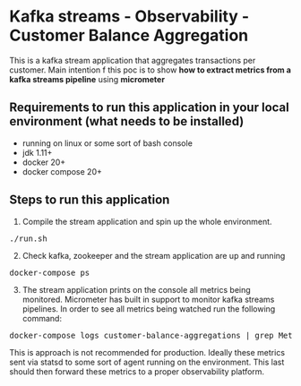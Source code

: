 # Kafka streams - Observability - Customer Balance Aggregation

This is a kafka stream application that aggregates transactions per customer. Main intention f this poc is to show <b>how to extract metrics from a kafka streams pipeline</b> using <b>micrometer</b> 

## Requirements to run this application in your local environment (what needs to be installed) 

<ul>
<li>running on linux or some sort of bash console</li>
<li>jdk 1.11+</li>
<li>docker 20+</li>
<li>docker compose 20+</li>
</ul>

## Steps to run  this application

1. Compile the stream application and spin up the whole environment.
<pre>./run.sh</pre>

2. Check kafka, zookeeper and the stream application are up and running
<pre>
docker-compose ps
</pre>

3. The stream application prints on the console all metrics being monitored. Micrometer has built in support to monitor kafka streams pipelines. In order to see all metrics being watched run the following command:
<pre>docker-compose logs customer-balance-aggregations | grep MeterId</pre>
This is approach is not recommended for production. Ideally these metrics sent via statsd to some sort of agent running on the environment. This last should then forward these metrics to a proper observability platform.